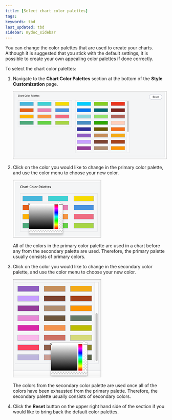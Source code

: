```yaml
---
title: [Select chart color palettes]
tags:
keywords: tbd
last_updated: tbd
sidebar: mydoc_sidebar
---
```

You can change the color palettes that are used to create your charts. Although it is suggested that you stick with the default settings, it is possible to create your own appealing color palettes if done correctly.

To select the chart color palettes:

1. Navigate to the **Chart Color Palettes** section at the bottom of the **Style Customization** page.

     ![](../../images/chart_color_palettes.png "Chart Color Palettes section")

2. Click on the color you would like to change in the primary color palette, and use the color menu to choose your new color.

     ![](../../images/color_palettes_1.png "Primary color palette")

    All of the colors in the primary color palette are used in a chart before any from the secondary palette are used. Therefore, the primary palette usually consists of primary colors.

3. Click on the color you would like to change in the secondary color palette, and use the color menu to choose your new color.

     ![](../../images/color_palettes_2.png "Secondary color palette")

    The colors from the secondary color palette are used once all of the colors have been exhausted from the primary palette. Therefore, the secondary palette usually consists of secondary colors.

4. Click the **Reset** button on the upper right hand side of the section if you would like to bring back the default color palettes.
